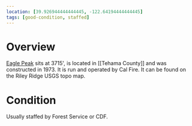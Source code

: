 ```yaml
---
location: [39.926944444444445, -122.64194444444445]
tags: [good-condition, staffed]
---
```


# Overview

[Eagle Peak](http://www.peakbagging.com/CALookoutPhotos/EaglePeak.html) sits at 3715', is located in [[Tehama County]] and was constructed in 1973. It is run and operated by Cal Fire. It can be found on the Riley Ridge USGS topo map.

# Condition

Usually staffed by Forest Service or CDF.